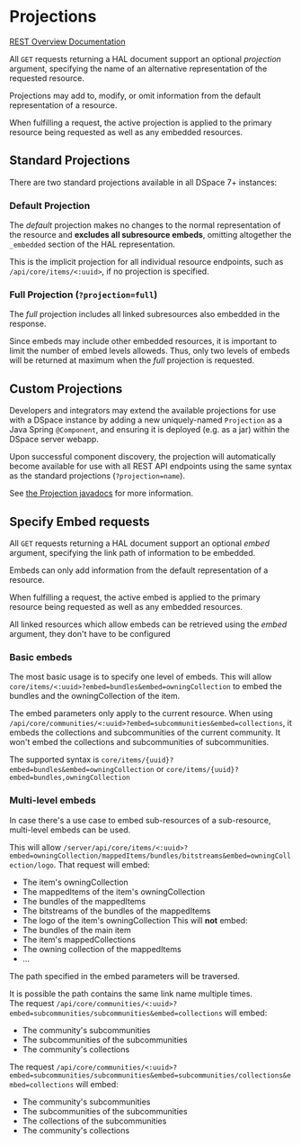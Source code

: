 # Projections
[REST Overview Documentation](README.md)

All `GET` requests returning a HAL document support an optional *projection* argument, specifying the name
of an alternative representation of the requested resource.

Projections may add to, modify, or omit information from the default representation of a resource.

When fulfilling a request, the active projection is applied to the primary resource being requested
as well as any embedded resources.

## Standard Projections

There are two standard projections available in all DSpace 7+ instances:

### Default Projection

The _default_ projection makes no changes to the normal representation of the resource and **excludes all
subresource embeds**, omitting altogether the `_embedded` section of the HAL representation.

This is the implicit projection for all individual resource endpoints, such as `/api/core/items/<:uuid>`,
if no projection is specified.

### Full Projection (`?projection=full`)

The _full_ projection includes all linked subresources also embedded in the response.

Since embeds may include other embedded resources, it is important to limit the number of embed levels
alloweds. Thus, only two levels of embeds will be returned at maximum when the _full_ projection is requested.

## Custom Projections

Developers and integrators may extend the available projections for use with a DSpace instance by adding
a new uniquely-named `Projection` as a Java Spring `@Component`, and ensuring it is deployed (e.g. as a jar)
within the DSpace server webapp.

Upon successful component discovery, the projection will automatically become available for use with all
REST API endpoints using the same syntax as the standard projections (`?projection=name`).

See [the Projection javadocs](https://github.com/DSpace/DSpace/blob/master/dspace-server-webapp/src/main/java/org/dspace/app/rest/projection/Projection.java)
for more information.

## Specify Embed requests

All `GET` requests returning a HAL document support an optional *embed* argument, specifying the link path
of information to be embedded.

Embeds can only add information from the default representation of a resource.

When fulfilling a request, the active embed is applied to the primary resource being requested
as well as any embedded resources.

All linked resources which allow embeds can be retrieved using the *embed* argument, they don't have to be configured

### Basic embeds

The most basic usage is to specify one level of embeds.
This will allow `core/items/<:uuid>?embed=bundles&embed=owningCollection` to embed the bundles and the owningCollection of the item.

The embed parameters only apply to the current resource.
When using `/api/core/communities/<:uuid>?embed=subcommunities&embed=collections`, it embeds the collections and subcommunities of the current community.
It won't embed the collections and subcommunities of subcommunities.

The supported syntax is `core/items/{uuid}?embed=bundles&embed=owningCollection` or `core/items/{uuid}?embed=bundles,owningCollection`

### Multi-level embeds

In case there's a use case to embed sub-resources of a sub-resource, multi-level embeds can be used.

This will allow `/server/api/core/items/<:uuid>?embed=owningCollection/mappedItems/bundles/bitstreams&embed=owningCollection/logo`.
That request will embed:
* The item's owningCollection
* The mappedItems of the item's owningCollection
* The bundles of the mappedItems
* The bitstreams of the bundles of the mappedItems
* The logo of the item's owningCollection
This will **not** embed:
* The bundles of the main item
* The item's mappedCollections
* The owning collection of the mappedItems
* …

The path specified in the embed parameters will be traversed.

It is possible the path contains the same link name multiple times.  
The request `/api/core/communities/<:uuid>?embed=subcommunities/subcommunities&embed=collections` will embed:
* The community's subcommunities
* The subcommunities of the subcommunities
* The community's collections

The request `/api/core/communities/<:uuid>?embed=subcommunities/subcommunities&embed=subcommunities/collections&embed=collections` will embed:
* The community's subcommunities
* The subcommunities of the subcommunities
* The collections of the subcommunities
* The community's collections
